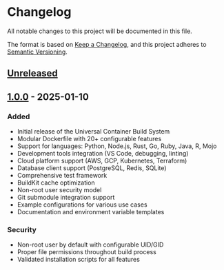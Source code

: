 # Changelog

All notable changes to this project will be documented in this file.

The format is based on [Keep a Changelog](https://keepachangelog.com/en/1.0.0/),
and this project adheres to [Semantic Versioning](https://semver.org/spec/v2.0.0.html).

## [Unreleased]

## [1.0.0] - 2025-01-10

### Added
- Initial release of the Universal Container Build System
- Modular Dockerfile with 20+ configurable features
- Support for languages: Python, Node.js, Rust, Go, Ruby, Java, R, Mojo
- Development tools integration (VS Code, debugging, linting)
- Cloud platform support (AWS, GCP, Kubernetes, Terraform)
- Database client support (PostgreSQL, Redis, SQLite)
- Comprehensive test framework
- BuildKit cache optimization
- Non-root user security model
- Git submodule integration support
- Example configurations for various use cases
- Documentation and environment variable templates

### Security
- Non-root user by default with configurable UID/GID
- Proper file permissions throughout build process
- Validated installation scripts for all features

[Unreleased]: https://github.com/yourusername/containers/compare/v1.0.0...HEAD
[1.0.0]: https://github.com/yourusername/containers/releases/tag/v1.0.0
